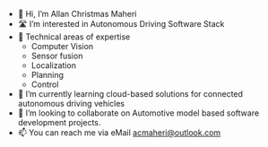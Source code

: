 - 👋 Hi, I’m Allan Christmas Maheri
- :motorway: I’m interested in Autonomous Driving Software Stack
- :herb: Technical areas of expertise 
    - Computer Vision 
    <!---
      - Object detection
      - Semantic Segmentation
     -->
    - Sensor fusion
    <!---
      - 3D Object Detection
      - Sensor Fusion and Object Detection
     -->
    - Localization
     <!---
      - Scan Matching localization
     -->
    - Planning
     <!---
      - Motion Planning and Decision Making for Autonomous Vehicles
       -->
    - Control
    <!---
      - Control and Trajectory Tracking for Autonomous Vehicles
     -->
- 🌱 I’m currently learning cloud-based solutions for connected autonomous driving vehicles
- 👀  I’m looking to collaborate on Automotive model based software development projects.
- 📫 You can reach me via eMail <acmaheri@outlook.com>

<!---
acmaheri/acmaheri is a ✨ special ✨ repository because its `README.md` (this file) appears on your GitHub profile.
You can click the Preview link to take a look at your changes.
--->
